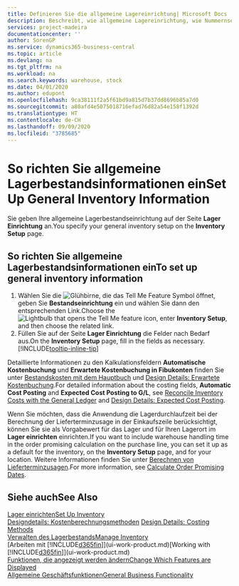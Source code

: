 ```yaml
---
title: Definieren Sie die allgemeine Lagereinrichtung| Microsoft Docs
description: Beschreibt, wie allgemeine Lagereinrichtung, wie Nummernserien und Lagerorte definiert werden, sodass Sie Ihr Lager und Ihren Vorrat verwalten können.
services: project-madeira
documentationcenter: ''
author: SorenGP
ms.service: dynamics365-business-central
ms.topic: article
ms.devlang: na
ms.tgt_pltfrm: na
ms.workload: na
ms.search.keywords: warehouse, stock
ms.date: 04/01/2020
ms.author: edupont
ms.openlocfilehash: 9ca38111f2a5f61bd9a815d7b37dd8696b85a7d0
ms.sourcegitcommit: a80afd4e5075018716efad76d82a54e158f1392d
ms.translationtype: HT
ms.contentlocale: de-CH
ms.lasthandoff: 09/09/2020
ms.locfileid: "3785685"
---
```

# <a name="set-up-general-inventory-information"></a><span data-ttu-id="0b10a-103">So richten Sie allgemeine Lagerbestandsinformationen ein</span><span class="sxs-lookup"><span data-stu-id="0b10a-103">Set Up General Inventory Information</span></span>
<span data-ttu-id="0b10a-104">Sie geben Ihre allgemeine Lagerbestandseinrichtung auf der Seite **Lager Einrichtung** an.</span><span class="sxs-lookup"><span data-stu-id="0b10a-104">You specify your general inventory setup on the **Inventory Setup** page.</span></span>

## <a name="to-set-up-general-inventory-information"></a><span data-ttu-id="0b10a-105">So richten Sie allgemeine Lagerbestandsinformationen ein</span><span class="sxs-lookup"><span data-stu-id="0b10a-105">To set up general inventory information</span></span>
1. <span data-ttu-id="0b10a-106">Wählen Sie die ![Glühbirne, die das Tell Me Feature](media/ui-search/search_small.png "Tell Me-Funktion") Symbol öffnet, geben Sie **Bestandseinrichtung** ein und wählen Sie dann den entsprechenden Link.</span><span class="sxs-lookup"><span data-stu-id="0b10a-106">Choose the ![Lightbulb that opens the Tell Me feature](media/ui-search/search_small.png "Tell me what you want to do") icon, enter **Inventory Setup**, and then choose the related link.</span></span>
2. <span data-ttu-id="0b10a-107">Füllen Sie auf der Seite **Lager Einrichtung** die Felder nach Bedarf aus.</span><span class="sxs-lookup"><span data-stu-id="0b10a-107">On the **Inventory Setup** page, fill in the fields as necessary.</span></span> [!INCLUDE[tooltip-inline-tip](includes/tooltip-inline-tip_md.md)]

<span data-ttu-id="0b10a-108">Detaillierte Informationen zu den Kalkulationsfeldern **Automatische Kostenbuchung** und **Erwartete Kostenbuchung in Fibukonten** finden Sie unter [Bestandskosten mit dem Hauptbuch](finance-how-to-post-inventory-costs-to-the-general-ledger.md) und [Design Details: Erwartete Kostenbuchung](design-details-expected-cost-posting.md).</span><span class="sxs-lookup"><span data-stu-id="0b10a-108">For detailed information about the costing fields, **Automatic Cost Posting** and **Expected Cost Posting to G/L**, see [Reconcile Inventory Costs with the General Ledger](finance-how-to-post-inventory-costs-to-the-general-ledger.md) and [Design Details: Expected Cost Posting](design-details-expected-cost-posting.md).</span></span>

<span data-ttu-id="0b10a-109">Wenn Sie möchten, dass die Anwendung die Lagerdurchlaufzeit bei der Berechnung der Lieferterminzusage in der Einkaufszeile berücksichtigt, können Sie sie als Vorgabewert für das Lager und für Ihren Lagerort im **Lager einrichten** einrichten.</span><span class="sxs-lookup"><span data-stu-id="0b10a-109">If you want to include warehouse handling time in the order promising calculation on the purchase line, you can set it up as a default for the inventory, on the **Inventory Setup** page, and for your location.</span></span> <span data-ttu-id="0b10a-110">Weitere Informationen finden Sie unter [Berechnen von Lieferterminzusagen](sales-how-to-calculate-order-promising-dates.md).</span><span class="sxs-lookup"><span data-stu-id="0b10a-110">For more information, see [Calculate Order Promising Dates](sales-how-to-calculate-order-promising-dates.md).</span></span>  

## <a name="see-also"></a><span data-ttu-id="0b10a-111">Siehe auch</span><span class="sxs-lookup"><span data-stu-id="0b10a-111">See Also</span></span>
[<span data-ttu-id="0b10a-112">Lager einrichten</span><span class="sxs-lookup"><span data-stu-id="0b10a-112">Set Up Inventory</span></span>](inventory-setup-inventory.md)  
<span data-ttu-id="0b10a-113">[Designdetails: Kostenberechnungsmethoden](design-details-costing-methods.md)  </span><span class="sxs-lookup"><span data-stu-id="0b10a-113">[Design Details: Costing Methods](design-details-costing-methods.md)  </span></span>  
[<span data-ttu-id="0b10a-114">Verwalten des Lagerbestands</span><span class="sxs-lookup"><span data-stu-id="0b10a-114">Manage Inventory</span></span>](inventory-manage-inventory.md)  
<span data-ttu-id="0b10a-115">[Arbeiten mit [!INCLUDE[d365fin](includes/d365fin_md.md)]](ui-work-product.md)</span><span class="sxs-lookup"><span data-stu-id="0b10a-115">[Working with [!INCLUDE[d365fin](includes/d365fin_md.md)]](ui-work-product.md)</span></span>  
[<span data-ttu-id="0b10a-116">Funktionen, die angezeigt werden ändern</span><span class="sxs-lookup"><span data-stu-id="0b10a-116">Change Which Features are Displayed</span></span>](ui-experiences.md)  
[<span data-ttu-id="0b10a-117">Allgemeine Geschäftsfunktionen</span><span class="sxs-lookup"><span data-stu-id="0b10a-117">General Business Functionality</span></span>](ui-across-business-areas.md)
